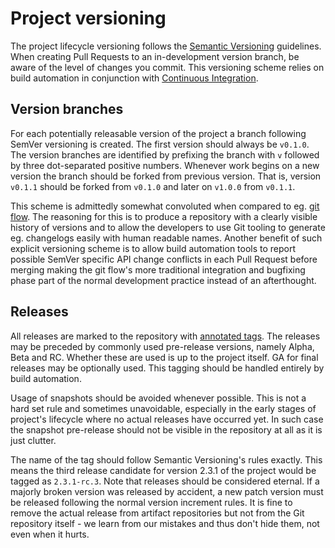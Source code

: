 # Project versioning

The project lifecycle versioning follows the [Semantic Versioning](http://semver.org/) guidelines. When creating Pull 
Requests to an in-development version branch, be aware of the level of changes you commit. This versioning scheme relies
on build automation in conjunction with [Continuous Integration](http://en.wikipedia.org/wiki/Continuous_integration).

## Version branches

For each potentially releasable version of the project a branch following SemVer versioning is created. The first
version should always be `v0.1.0`. The version branches are identified by prefixing the branch with `v` followed by 
three dot-separated positive numbers. Whenever work begins on a new version the branch should be forked from previous
version. That is, version `v0.1.1` should be forked from `v0.1.0` and later on `v1.0.0` from `v0.1.1`.
 
This scheme is admittedly somewhat convoluted when compared to eg. [git flow](http://nvie.com/posts/a-successful-git-branching-model/).
The reasoning for this is to produce a repository with a clearly visible history of versions and to allow the
developers to use Git tooling to generate eg. changelogs easily with human readable names. Another benefit of such
explicit versioning scheme is to allow build automation tools to report possible SemVer specific API change conflicts in 
each Pull Request before merging making the git flow's more traditional integration and bugfixing phase part of the 
normal development practice instead of an afterthought.

## Releases 

All releases are marked to the repository with [annotated tags](http://git-scm.com/book/en/v2/Git-Basics-Tagging#Annotated-Tags).
The releases may be preceded by commonly used pre-release versions, namely Alpha, Beta and RC. Whether these are used is
up to the project itself. GA for final releases may be optionally used. This tagging should be handled entirely by build 
automation.

Usage of snapshots should be avoided whenever possible. This is not a hard set rule and sometimes unavoidable,
especially in the early stages of project's lifecycle where no actual releases have occurred yet. In such case the
snapshot pre-release should not be visible in the repository at all as it is just clutter.

The name of the tag should follow Semantic Versioning's rules exactly. This means the third release candidate for
version 2.3.1 of the project would be tagged as `2.3.1-rc.3`. Note that releases should be considered eternal. If a 
majorly broken version was released by accident, a new patch version must be released following the normal version
increment rules. It is fine to remove the actual release from artifact repositories but not from the Git repository
itself - we learn from our mistakes and thus don't hide them, not even when it hurts.
